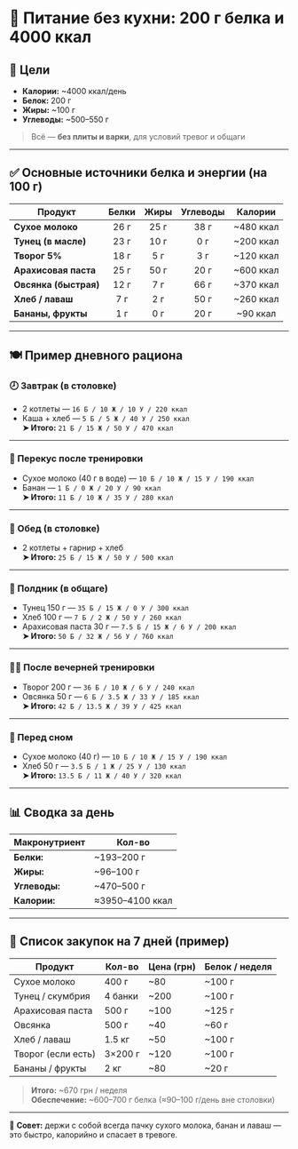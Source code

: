 # 🥩 Питание без кухни: 200 г белка и 4000 ккал

## 🎯 Цели
- **Калории:** ~4000 ккал/день  
- **Белок:** 200 г  
- **Жиры:** ~100 г  
- **Углеводы:** ~500–550 г  
> Всё — **без плиты и варки**, для условий тревог и общаги

---

## ✅ Основные источники белка и энергии (на 100 г)

| Продукт                | Белки | Жиры | Углеводы | Калории |
|------------------------|:-----:|:----:|:--------:|:--------:|
| **Сухое молоко**       | 26 г  | 25 г | 38 г     | ~480 ккал |
| **Тунец (в масле)**     | 23 г  | 10 г | 0 г      | ~200 ккал |
| **Творог 5%**           | 18 г  | 5 г  | 3 г      | ~120 ккал |
| **Арахисовая паста**    | 25 г  | 50 г | 20 г     | ~600 ккал |
| **Овсянка (быстрая)**   | 12 г  | 7 г  | 66 г     | ~370 ккал |
| **Хлеб / лаваш**        | 7 г   | 2 г  | 50 г     | ~260 ккал |
| **Бананы, фрукты**      | 1 г   | 0 г  | 20 г     | ~90 ккал  |

---

## 🍽 Пример дневного рациона

### 🕗 Завтрак (в столовке)
- 2 котлеты — `16 Б / 10 Ж / 10 У / 220 ккал`  
- Каша + хлеб — `5 Б / 5 Ж / 40 У / 250 ккал`  
**➤ Итого:** `21 Б / 15 Ж / 50 У / 470 ккал`

---

### 💪 Перекус после тренировки
- Сухое молоко (40 г в воде) — `10 Б / 10 Ж / 15 У / 190 ккал`  
- Банан — `1 Б / 0 Ж / 20 У / 90 ккал`  
**➤ Итого:** `11 Б / 10 Ж / 35 У / 280 ккал`

---

### 🍛 Обед (в столовке)
- 2 котлеты + гарнир + хлеб  
**➤ Итого:** `25 Б / 15 Ж / 50 У / 500 ккал`

---

### 🥪 Полдник (в общаге)
- Тунец 150 г — `35 Б / 15 Ж / 0 У / 300 ккал`  
- Хлеб 100 г — `7 Б / 2 Ж / 50 У / 260 ккал`  
- Арахисовая паста 30 г — `7.5 Б / 15 Ж / 6 У / 200 ккал`  
**➤ Итого:** `50 Б / 32 Ж / 56 У / 760 ккал`

---

### 🏋️‍♂️ После вечерней тренировки
- Творог 200 г — `36 Б / 10 Ж / 6 У / 240 ккал`  
- Овсянка 50 г — `6 Б / 3.5 Ж / 33 У / 185 ккал`  
**➤ Итого:** `42 Б / 13.5 Ж / 39 У / 425 ккал`

---

### 🌙 Перед сном
- Сухое молоко (40 г) — `10 Б / 10 Ж / 15 У / 190 ккал`  
- Хлеб 50 г — `3.5 Б / 1 Ж / 25 У / 130 ккал`  
**➤ Итого:** `13.5 Б / 11 Ж / 40 У / 320 ккал`

---

## 📊 Сводка за день

| Макронутриент | Кол-во |
|---------------|--------|
| **Белки:**     | ~193–200 г |
| **Жиры:**      | ~96–100 г  |
| **Углеводы:**  | ~470–500 г |
| **Калории:**   | ≈3950–4100 ккал |

---

## 🛒 Список закупок на 7 дней (пример)

| Продукт             | Кол-во     | Цена (грн) | Белок / неделя |
|---------------------|------------|------------|----------------|
| Сухое молоко        | 400 г      | ~80        | ~100 г         |
| Тунец / скумбрия    | 4 банки    | ~200       | ~100 г         |
| Арахисовая паста    | 500 г      | ~100       | ~125 г         |
| Овсянка             | 500 г      | ~40        | ~60 г          |
| Хлеб / лаваш        | 1.5 кг     | ~50        | ~100 г         |
| Творог (если есть)  | 3×200 г    | ~120       | ~100 г         |
| Бананы / фрукты     | 2 кг       | ~80        | ~20 г          |

> **Итого:** ~670 грн / неделя  
> **Обеспечение:** ~600–700 г белка (≈90–100 г/день вне столовки)

---

📌 **Совет:** держи с собой всегда пачку сухого молока, банан и лаваш — это быстро,  калорийно и спасает в тревоге.

